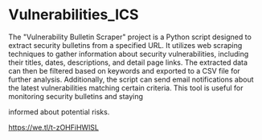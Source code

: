 ﻿# Vulnerabilities_ICS

The "Vulnerability Bulletin Scraper" project is a Python script designed to extract security bulletins from a specified URL.
It utilizes web scraping techniques to gather information about security vulnerabilities, including their titles,
dates, descriptions, and detail page links. The extracted data can then be filtered based on keywords and exported
to a CSV file for further analysis. Additionally, the script can send email notifications about the latest
vulnerabilities matching certain criteria. This tool is useful for monitoring security bulletins and staying 

informed about potential risks.

https://we.tl/t-zOHFiHWlSL
